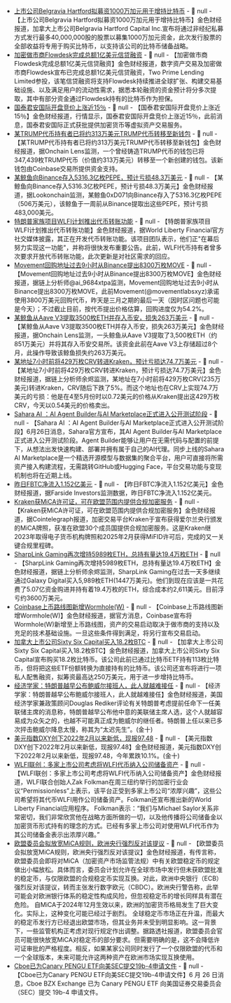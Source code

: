 - [上市公司Belgravia Hartford拟募资1000万加元用于增持比特币](https://www.businesswire.com/news/home/20250624368064/en/Belgravia-Hartford-Announces-100-Bitcoin-Directed-Private-Placement-Financing-to-Accelerate-Growth-of-Bitcoin-Treasury-Holdings) - 📰 null - 【上市公司Belgravia Hartford拟募资1000万加元用于增持比特币】金色财经报道，加拿大上市公司Belgravia Hartford Capital Inc.宣布将通过非经纪私募方式发行最多40,000,000股的股票以募集1000万加元资金，此次发行股票的全部收益将专用于购买比特币，以支持该公司的比特币储备战略。
- [加密做市商Flowdesk完成总额1亿美元信贷融资](https://www.businesswire.com/news/home/20250624972629/en/Flowdesk-Secures-%24100-Million-Credit-Facility-from-Two-Prime) - 📰 null - 【加密做市商Flowdesk完成总额1亿美元信贷融资】金色财经报道，数字资产交易及加密做市商Flowdesk宣布已完成总额1亿美元信贷融资，Two Prime Lending Limited参投，该笔信贷融资将支持Flowdesk持续推进全球扩张、构建交易基础设施、以及满足用户的流动性需求，据悉本轮融资的资金预计将分多次提取，其中有部分资金通过Flowdesk持有的比特币作为担保。
- [国泰君安国际开盘竞价上涨近15％]() - 📰 null - 【国泰君安国际开盘竞价上涨近15％】金色财经报道，行情显示，国泰君安国际开盘竞价上涨近15％，此前消息，国泰君安国际正式获批提供加密货币等虚拟资产交易服务。
- [某TRUMP代币持有者已将约313万美元TRUMP代币转移至新钱包]() - 📰 null - 【某TRUMP代币持有者已将约313万美元TRUMP代币转移至新钱包】金色财经报道，据Onchain Lens监测，一个曾经铸造TRUMP代币的钱包已将347,439枚TRUMP代币（价值约313万美元）转移至一个新创建的钱包。该新钱包由Coinbase交易所提供资金支持。
- [某鲸鱼向Binance存入5316.3亿枚PEPE，预计亏损48.3万美元](https://x.com/lookonchain/status/1938039062591639716) - 📰 null - 【某鲸鱼向Binance存入5316.3亿枚PEPE，预计亏损48.3万美元】金色财经报道，据Lookonchain监测，某鲸鱼0xD071向Binance存入了5316.3亿枚PEPE（506万美元），该鲸鱼于一周前从Binance提取出这些PEPE，预计亏损483,000美元。
- [特朗普家族项目WLFI计划推出代币转账功能](https://x.com/worldlibertyfi/status/1938002198098575688) - 📰 null - 【特朗普家族项目WLFI计划推出代币转账功能】金色财经报道，据World Liberty Financial官方社交媒体披露，其正在开发代币转账功能。该项目团队表示，他们正"在幕后努力实现这一功能"，并称将很快发布重要公告。此前，WLFI代币持有者曾多次要求开放代币转账功能，此次更新是对社区需求的回应。
- [Movement回购地址过去9小时从Binance提出8300万枚MOVE](https://x.com/ai_9684xtpa/status/1938038752225726921) - 📰 null - 【Movement回购地址过去9小时从Binance提出8300万枚MOVE】金色财经报道，据链上分析师@ai_9684xtpa监测，Movement回购地址过去9小时从Binance提出8300万枚MOVE，此前Movement(@movementlabsxyz)承诺使用3800万美元回购代币，昨天是三月之期的最后一天（因时区问题也可能是今天）；不过截止目前，按代币提出价格估算，回购进度仅为54.2%。
- [某鲸鱼从Aave V3提取3500枚ETH并存入币安，损失263万美元](https://x.com/OnchainLens/status/1938037228711907698) - 📰 null - 【某鲸鱼从Aave V3提取3500枚ETH并存入币安，损失263万美元】金色财经报道，据Onchain Lens监测，一头鲸鱼从Aave V3提取了3,500枚ETH（约851万美元）并将其存入币安交易所。该资金此前在Aave V3上存储超过8个月，此操作导致该鲸鱼损失约263万美元。
- [某地址7小时前将429万枚CRV转进Kraken，预计亏损达74.7万美元]() - 📰 null - 【某地址7小时前将429万枚CRV转进Kraken，预计亏损达74.7万美元】金色财经报道，据链上分析师余烬监测，某地址在7小时前将429万枚CRV(235万美元)转进Kraken，CRV随后下跌了5%。而这个地址也在CRV上实现74.7万美元的亏损：他是在4至5月份时以0.72美元的价格从Kraken提出这429万枚CRV，今天以0.54美元的价格卖出。
- [Sahara AI ：AI Agent Builder与AI Marketplace正式进入公开测试阶段](https://x.com/SaharaLabsAI/status/1937969718952136842) - 📰 null - 【Sahara AI ：AI Agent Builder与AI Marketplace正式进入公开测试阶段】6月26日消息，Sahara官方宣布，其AI Agent Builder与AI Marketplace正式进入公开测试阶段。Agent Builder能够让用户在无需代码与配置的前提下，从想法出发快速构建、部署并拥有属于自己的AI代理。同步上线的Sahara AI Marketplace是一个精选开源模型与数据集的聚合平台，用户可直接将所需资产接入构建流程，无需跳转GitHub或Hugging Face，平台交易功能与变现机制也将在近期上线。
- [昨日FBTC净流入1.152亿美元](https://farside.co.uk/btc/) - 📰 null - 【昨日FBTC净流入1.152亿美元】金色财经报道，据Farside Investors监测数据，昨日FBTC净流入1.152亿美元。
- [Kraken获MiCA许可证，可在欧盟范围内提供合规加密服务]() - 📰 null - 【Kraken获MiCA许可证，可在欧盟范围内提供合规加密服务】金色财经报道，据Cointelegraph报道，加密交易平台Kraken于宣布获得爱尔兰央行颁发的MiCA牌照，获准在欧盟30个成员国提供合规加密服务。这是Kraken继2023年取得电子货币机构牌照和2025年2月获得MiFID许可后，完成的又一关键合规里程碑。
- [SharpLink Gaming再次增持5989枚ETH，总持有量达19.4万枚ETH](https://x.com/EmberCN/status/1938030676814799262) - 📰 null - 【SharpLink Gaming再次增持5989枚ETH，总持有量达19.4万枚ETH】金色财经报道，据链上分析师余烬监测，SharpLink Gaming在过去一天多继续通过Galaxy Digital买入5,989枚ETH(1447万美元)。他们到现在应该是一共花费了5.07亿资金购进并持有着19.4万枚的ETH，综合成本约2,611美元。目前浮亏约3600万美元。
- [Coinbase上币路线图新增Wormhole(W)]() - 📰 null - 【Coinbase上币路线图新增Wormhole(W)】金色财经报道，据官方消息，Coinbase宣布将Wormhole(W)新增至上币路线图，资产的交易启动取决于做市商的支持以及充足的技术基础设施。一旦这些条件得到满足，将另行宣布交易启动。
- [加拿大上市公司Sixty Six Capital买入18.2枚BTC](https://www.newsfilecorp.com/release/256850) - 📰 null - 【加拿大上市公司Sixty Six Capital买入18.2枚BTC】金色财经报道，加拿大上市公司Sixty Six Capital宣布购买18.2枚比特币。该公司此前已通过比特币ETF持有113枚比特币，但将把这些ETF份额转换为直接持有的比特币。该公司还宣布将进行一项私人配售融资，拟筹资最高达250万美元，用于进一步增持比特币。
- [经济学家：特朗普越早公布鲍威尔接班人，此人就越难接任]() - 📰 null - 【经济学家：特朗普越早公布鲍威尔接班人，此人就越难接任】金色财经报道，美国经济学家兼政策顾问Douglas Rediker评论有关特朗普考虑提前任命下一任美联储主席的消息称，特朗普越早公布他中意的美联储主席人选，这个人就越容易成为众矢之的，也越不可能真正成为鲍威尔的继任者。特朗普上任以来已多次抨击鲍威尔降息太慢，称其为“太迟先生”。(金十)
- [美元指数DXY创下2022年2月以来新低，现报97.48]() - 📰 null - 【美元指数DXY创下2022年2月以来新低，现报97.48】金色财经报道，美元指数DXY创下2022年2月以来新低，现报97.48，今年累跌10.1%。(金十)
- [WLFI联创：多家上市公司考虑将WLFI代币纳入公司储备资产](https://www.bloomberg.com/news/articles/2025-06-25/world-liberty-token-draws-accumulators-attention-folkman-says?srnd=phx-crypto) - 📰 null - 【WLFI联创：多家上市公司考虑将WLFI代币纳入公司储备资产】金色财经报道，WLFI联合创始人Zak Folkman在周三纽约举行的加密行业会议“Permissionless”上表示，该平台正受到多家上市公司“浓厚兴趣”，这些公司希望将其代币WLFI用作公司储备资产。Folkman还宣布推出新的World Liberty Financial应用程序。 
Folkman表示：“我们与Michael Saylor关系非常密切，我们非常欣赏他在战略方面所做的一切，以及他传播将公司储备金以加密货币形式持有的理念的方式。已经有多家上市公司对使用WLFI代币作为其公司储备金表示出浓厚兴趣。”
- [欧盟委员会拟放宽MiCA规则，欧洲央行强烈反对该提议](https://beincrypto.com/eu-mica-rule-change-stablecoins-digital-euro/) - 📰 null - 【欧盟委员会拟放宽MiCA规则，欧洲央行强烈反对该提议】金色财经报道，有传言称，欧盟委员会即将对MiCA（加密资产市场监管法规）中有关欧盟稳定币的规定做出小幅放松。具体而言，委员会计划允许在全球市场中发行但未获欧盟批准的稳定币，与仅限欧盟的合规稳定币实现互换。对此，欧洲中央银行（ECB）强烈反对该提议，转而主张发行数字欧元（CBDC）。欧洲央行警告称，此举可能会对欧洲银行体系的稳定性构成风险，但忽视稳定币的增长同样具有潜在危险。 
自MiCA于2024年12月生效以来，欧洲的加密货币格局发生了巨大变化。实际上，这种变化可能已经过于剧烈。 
全球稳定币市场正在升温，而最大的稳定币发行方已经退出欧盟市场，但其业务并未受到明显影响。这一背景下，一些监管机构正考虑对现行规定作出调整。据路透社报道，欧盟委员会官员可能很快放宽MiCA对稳定币的部分要求。但需要明确的是，这不会降低许可证审批的严格程度。相反，如果某家公司同时发行了一个仅限欧盟的代币和一个全球版本，未来可能允许这两种资产在欧洲市场实现互换使用。
- [Cboe已为Canary PENGU ETF向美SEC提交19b-4申请文件](https://cdn.cboe.com/resources/regulation/rule_filings/pending/2025/SR-CboeBZX-2025-081.pdf) - 📰 null - 【Cboe已为Canary PENGU ETF向美SEC提交19b-4申请文件】6 月 26 日消息，Cboe BZX Exchange 已为 Canary PENGU ETF 向美国证券交易委员会（SEC）提交 19b-4 申请文件。
